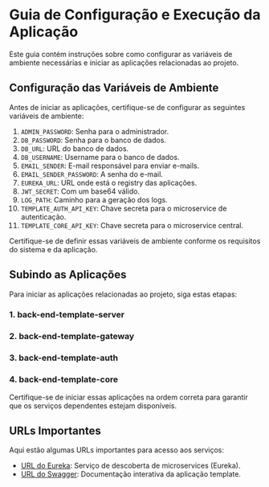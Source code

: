 # Guia de Configuração e Execução da Aplicação

Este guia contém instruções sobre como configurar as variáveis de ambiente necessárias e iniciar as aplicações relacionadas ao projeto.

## Configuração das Variáveis de Ambiente

Antes de iniciar as aplicações, certifique-se de configurar as seguintes variáveis de ambiente:

1. `ADMIN_PASSWORD`: Senha para o administrador.
2. `DB_PASSWORD`: Senha para o banco de dados.
3. `DB_URL`: URL do banco de dados.
4. `DB_USERNAME`: Username para o banco de dados.
5. `EMAIL_SENDER`: E-mail responsável para enviar e-mails.
6. `EMAIL_SENDER_PASSWORD`: A senha do e-mail.
7. `EUREKA_URL`: URL onde está o registry das aplicações.
8. `JWT_SECRET`: Com um base64 válido.
9. `LOG_PATH`: Caminho para a geração dos logs.
10. `TEMPLATE_AUTH_API_KEY`: Chave secreta para o microservice de autenticação.
11. `TEMPLATE_CORE_API_KEY`: Chave secreta para o microservice central.

Certifique-se de definir essas variáveis de ambiente conforme os requisitos do sistema e da aplicação.

## Subindo as Aplicações

Para iniciar as aplicações relacionadas ao projeto, siga estas etapas:

### 1. back-end-template-server
### 2. back-end-template-gateway
### 3. back-end-template-auth
### 4. back-end-template-core

Certifique-se de iniciar essas aplicações na ordem correta para garantir que os serviços dependentes estejam disponíveis.

## URLs Importantes

Aqui estão algumas URLs importantes para acesso aos serviços:

- [URL do Eureka](http://localhost:8080/): Serviço de descoberta de microservices (Eureka).
- [URL do Swagger](http://localhost:8081/swagger-ui/index.html): Documentação interativa da aplicação template.
